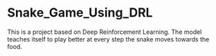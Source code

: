 # Snake_Game_Using_DRL
This is a project based on Deep Reinforcement Learning. The model teaches itself to play better at every step the snake moves towards the food.
